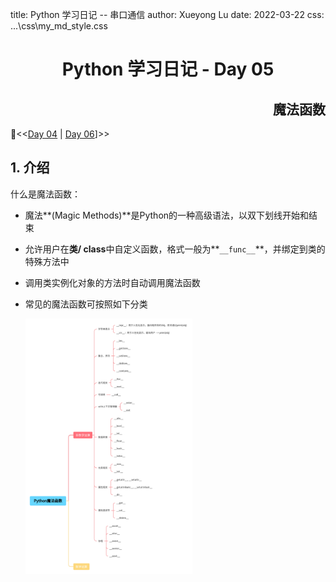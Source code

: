 title: Python 学习日记 -- 串口通信
author: Xueyong Lu
date: 2022-03-22
css: ...\css\my_md_style.css

<div align = "center">
    <h1>
        Python 学习日记 - Day 05
    </h1>
</div>
<div align = "right">
    <h2>魔法函数</h2>
</div>


📘<<[Day 04](.\Python_Day04_SerialPort.md) | [Day 06](.\Python_Day05_MagicFunc.md)]>> 

## 1. 介绍

什么是魔法函数：

* 魔法**(Magic Methods)**是Python的一种高级语法，以双下划线开始和结束

* 允许用户在**类/ class**中自定义函数，格式一般为**`__func__`**，并绑定到类的特殊方法中

* 调用类实例化对象的方法时自动调用魔法函数

* 常见的魔法函数可按照如下分类

  <img src=".\.msc\pics\Python魔法函数.png" style="zoom:40%;" />

